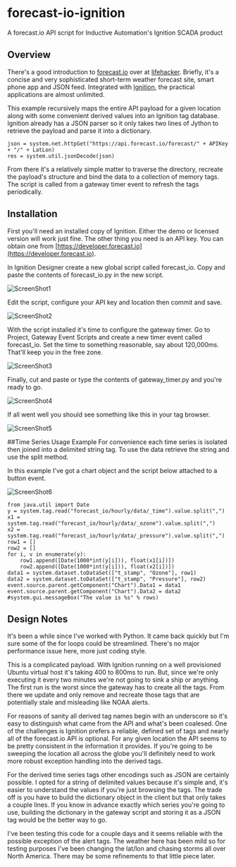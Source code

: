 # forecast-io-ignition
A forecast.io API script for Inductive Automation's Ignition SCADA product
## Overview
There's a good introduction to [forecast.io](http://forecast.io) over at [lifehacker](http://lifehacker.com/5992542/forecastio-delivers-a-useful-animated-weather-report-for-your-location-all-on-one-page). Briefly, it's a concise and very sophisticated short-term weather forecast site, smart phone app and JSON feed. Integrated with [Ignition](https://inductiveautomation.com/), the practical applications are almost unlimited.

This example recursively maps the entire API payload for a given location along with some convenient derived values into an Ignition tag database. Ignition already has a JSON parser so it only takes two lines of Jython to retrieve the payload and parse it into a dictionary.

```
json = system.net.httpGet("https://api.forecast.io/forecast/" + APIKey + "/" + LatLon)
res = system.util.jsonDecode(json)
```
From there it's a relatively simple matter to traverse the directory, recreate the payload's structure and bind the data to a collection of memory tags. The script is called from a gateway timer event to refresh the tags periodically.

## Installation
First you'll need an installed copy of Ignition. Either the demo or licensed version will work just fine. The other thing you need is an API key. You can obtain one from [https://developer.forecast.io](https://developer.forecast.io). 

In Ignition Designer create a new global script called forecast_io. Copy and paste the contents of forecast_io.py in the new script.

![ScreenShot1](/images/ScreenShot1.jpg)

Edit the script, configure your API key and location then commit and save. 

![ScreenShot2](/images/ScreenShot2.jpg)

With the script installed it's time to configure the gateway timer. Go to Project, Gateway Event Scripts and create a new timer event called forecast_io. Set the time to something reasonable, say about 120,000ms. That'll keep you in the free zone. 

![ScreenShot3](/images/ScreenShot3.jpg)

Finally, cut and paste or type the contents of gateway_timer.py and you're ready to go.

![ScreenShot4](/images/ScreenShot4.jpg)

If all went well you should see something like this in your tag browser.

![ScreenShot5](/images/ScreenShot5.jpg)

##Time Series Usage Example
For convenience each time series is isolated then joined into a delimited string tag. To use the data retrieve the string and use the split method.

In this example I've got a chart object and the script below attached to a button event. 

![ScreenShot6](/images/ScreenShot6.jpg)

```
from java.util import Date
y = system.tag.read("forecast_io/hourly/data/_time").value.split(",")
x1 = system.tag.read("forecast_io/hourly/data/_ozone").value.split(",")
x2 = system.tag.read("forecast_io/hourly/data/_pressure").value.split(",")
row1 = []
row2 = []
for i, v in enumerate(y):	
	row1.append([Date(1000*int(y[i])), float(x1[i])])
	row2.append([Date(1000*int(y[i])), float(x2[i])])
data1 = system.dataset.toDataSet(["t_stamp", "Ozone"], row1)	
data2 = system.dataset.toDataSet(["t_stamp", "Pressure"], row2)	
event.source.parent.getComponent("Chart").Data1 = data1
event.source.parent.getComponent("Chart").Data2 = data2
#system.gui.messageBox("The value is %s" % rows)
```

## Design Notes
It's been a while since I've worked with Python. It came back quickly but I'm sure some of the for loops could be streamlined. There's no major performance issue here, more just coding style.

This is a complicated payload. With Ignition running on a well provisioned Ubuntu virtual host it's taking 400 to 800ms to run. But, since we're only executing it every two minutes we're not going to sink a ship or anything. The first run is the worst since the gateway has to create all the tags. From there we update and only remove and recreate those tags that are potentially stale and misleading like NOAA alerts.

For reasons of sanity all derived tag names begin with an underscore so it's easy to distinguish what came from the API and what's been coalesed. One of the challenges is Ignition prefers a reliable, defined set of tags and nearly all of the forecast.io API is optional. For any given location the API seems to be pretty consistent in the information it provides. If you're going to be sweeping the location all across the globe you'll definitely need to work more robust exception handling into the derived tags.

For the derived time series tags other encodings such as JSON are certainly possible. I opted for a string of delimited values because it's simple and, it's easier to understand the values if you're just browsing the tags. The trade off is you have to build the dictionary object in the client but that only takes a couple lines. If you know in advance exactly which series you're going to use, building the dictionary in the gateway script and storing it as a JSON tag would be the better way to go.

I've been testing this code for a couple days and it seems reliable with the possible exception of the alert tags.  The weather here has been mild so for testing purposes I've been changing the lat/lon and chasing storms all over North America. There may be some refinements to that little piece later.
